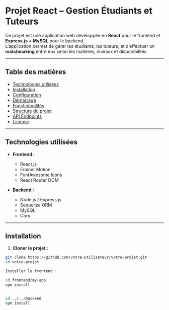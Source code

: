 # Projet React – Gestion Étudiants et Tuteurs

Ce projet est une application web développée en **React** pour le frontend et **Express.js + MySQL** pour le backend.  
L’application permet de gérer les étudiants, les tuteurs, et d’effectuer un **matchmaking** entre eux selon les matières, niveaux et disponibilités.

---

## Table des matières

- [Technologies utilisées](#technologies-utilisées)
- [Installation](#installation)
- [Configuration](#configuration)
- [Démarrage](#démarrage)
- [Fonctionnalités](#fonctionnalités)
- [Structure du projet](#structure-du-projet)
- [API Endpoints](#api-endpoints)
- [License](#license)

---

## Technologies utilisées

- **Frontend :**
  - React.js
  - Framer Motion
  - FontAwesome Icons
  - React Router DOM

- **Backend :**
  - Node.js / Express.js
  - Sequelize ORM
  - MySQL
  - Cors

---

## Installation

1. **Cloner le projet :**

```bash
git clone https://github.com/votre-utilisateur/votre-projet.git
cd votre-projet

Installer le frontend :

cd frontend/my-app
npm install


cd ../../backend
npm install
